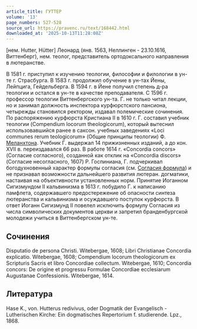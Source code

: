 ```yaml
---
article_title: ГУТТЕР
volume: '13'
page_numbers: 527-528
source_url: https://pravenc.ru/text/168442.html
downloaded_at: '2025-10-13T11:28:08Z'
---
```


[нем. Hutter, Hütter] Леонард (янв. 1563, Неллинген - 23.10.1616, Виттенберг), нем. теолог, представитель ортодоксального направления в лютеранстве.

В 1581 г. приступил к изучению теологии, философии и филологии в ун-те г. Страсбурга. В 1583 г. продолжил обучение в ун-тах Йены, Лейпцига, Гейдельберга. В 1594 г. в Йене получил степень д-ра теологии и остался в ун-те в качестве преподавателя. С 1596 г. профессор теологии Виттенбергского ун-та. Г. не только читал лекции, но и занимал должность инспектора курфюрстского пансиона, четырежды становился ректором, издавал полемические сочинения. По распоряжению курфюрста Кристиана II в 1610 г. Г. составил учебник теологии (Compendium locorum theologicorum), который вытеснил использовавшийся ранее в саксон. учебных заведениях «Loci communes rerum teologicorum» (Общие принципы теологии) Ф. [Меланхтона](https://pravenc.ru/text/Меланхтон.html). Учебник Г. выдержал 14 прижизненных изданий, а до кон. XVII в. переиздавался 66 раз. В работе 1614 г. «Concordia concors» (Согласие согласного), созданной как отклик на «Concordia discors» (Согласие несогласного, 1607) Р. Госпиниана, Г. подчеркивал богодухновенный характер формулы согласия (см. [Согласия формула](<https://pravenc.ru/text/Согласия формула.html>)) и не признавал возможности дальнейшего развития лютеран. догматики, настаивая на объективности установленных норм. Принятие Иоганном Сигизмундом II кальвинизма в 1613 г. побудило Г. к написанию памфлета, содержавшего предостережение об опасности синтеза лютеранства и кальвинизма и осуждавшего поступок курфюрста. В ответ Иоганн Сигизмунд II повелел исключить формулу Согласия из числа символических документов церкви и запретил бранденбургской молодежи учиться в Виттенбергском ун-те.

## Сочинения

Disputatio de persona Christi. Witebergae, 1608; Libri Christianae Concordia explicatio. Witebergae, 1608; Compendium locorum theologicorum ex Scripturis Sacris et libro Concordiae collectum. Witebergae, 1610; Concordia concors: De origine et progressu Formulae Concordiae ecclesiarum Augustanae Confessionis. Witebergae, 1614.

## Литература

Hase K., von. Hutterus redivivus, oder Dogmatik der Evangelisch - Lutherischen Kirche: Ein dogmatisches Repertorium f. studierende. Lpz., 1868.

